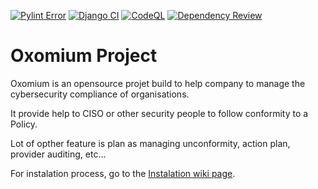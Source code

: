 [![Pylint Error](https://github.com/pep-un/Oxomium/actions/workflows/pylint.yml/badge.svg)](https://github.com/pep-un/Oxomium/actions/workflows/pylint.yml)
[![Django CI](https://github.com/pep-un/Oxomium/actions/workflows/django.yml/badge.svg)](https://github.com/pep-un/Oxomium/actions/workflows/django.yml)
[![CodeQL](https://github.com/pep-un/Oxomium/actions/workflows/codeql-analysis.yml/badge.svg)](https://github.com/pep-un/Oxomium/actions/workflows/codeql-analysis.yml)
[![Dependency Review](https://github.com/pep-un/Oxomium/actions/workflows/dependency-review.yml/badge.svg?branch=main)](https://github.com/pep-un/Oxomium/actions/workflows/dependency-review.yml)

# Oxomium Project

Oxomium is an opensource projet build to help company to manage the cybersecurity compliance of organisations. 

It provide help to CISO or other security people to follow conformity to a Policy.

Lot of opther feature is plan as managing unconformity, action plan, provider auditing, etc...

For instalation process, go to the [Instalation wiki page](https://github.com/pep-un/Oxomium/wiki/Instalation).
